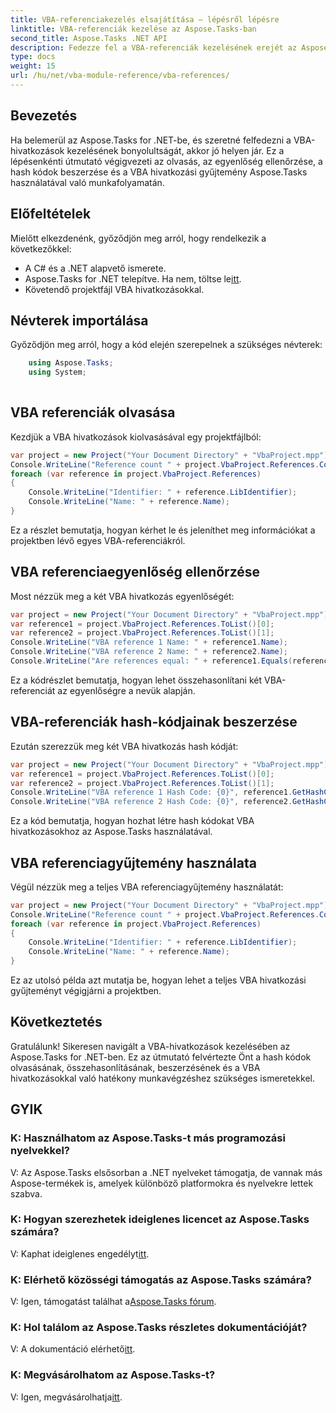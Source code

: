 ```yaml
---
title: VBA-referenciakezelés elsajátítása – lépésről lépésre
linktitle: VBA-referenciák kezelése az Aspose.Tasks-ban
second_title: Aspose.Tasks .NET API
description: Fedezze fel a VBA-referenciák kezelésének erejét az Aspose.Tasks .NET-ben átfogó oktatóanyagunk segítségével. Tanuljon meg zökkenőmentesen olvasni, összehasonlítani és dolgozni VBA-referenciákkal.
type: docs
weight: 15
url: /hu/net/vba-module-reference/vba-references/
---
```

## Bevezetés
Ha belemerül az Aspose.Tasks for .NET-be, és szeretné felfedezni a VBA-hivatkozások kezelésének bonyolultságát, akkor jó helyen jár. Ez a lépésenkénti útmutató végigvezeti az olvasás, az egyenlőség ellenőrzése, a hash kódok beszerzése és a VBA hivatkozási gyűjtemény Aspose.Tasks használatával való munkafolyamatán.
## Előfeltételek
Mielőtt elkezdenénk, győződjön meg arról, hogy rendelkezik a következőkkel:
- A C# és a .NET alapvető ismerete.
-  Aspose.Tasks for .NET telepítve. Ha nem, töltse le[itt](https://releases.aspose.com/tasks/net/).
- Követendő projektfájl VBA hivatkozásokkal.
## Névterek importálása
Győződjön meg arról, hogy a kód elején szerepelnek a szükséges névterek:
```csharp
    using Aspose.Tasks;
    using System;
    
```
## VBA referenciák olvasása
Kezdjük a VBA hivatkozások kiolvasásával egy projektfájlból:
```csharp
var project = new Project("Your Document Directory" + "VbaProject.mpp");
Console.WriteLine("Reference count " + project.VbaProject.References.Count);
foreach (var reference in project.VbaProject.References)
{
    Console.WriteLine("Identifier: " + reference.LibIdentifier);
    Console.WriteLine("Name: " + reference.Name);
}
```
Ez a részlet bemutatja, hogyan kérhet le és jeleníthet meg információkat a projektben lévő egyes VBA-referenciákról.
## VBA referenciaegyenlőség ellenőrzése
Most nézzük meg a két VBA hivatkozás egyenlőségét:
```csharp
var project = new Project("Your Document Directory" + "VbaProject.mpp");
var reference1 = project.VbaProject.References.ToList()[0];
var reference2 = project.VbaProject.References.ToList()[1];
Console.WriteLine("VBA reference 1 Name: " + reference1.Name);
Console.WriteLine("VBA reference 2 Name: " + reference2.Name);
Console.WriteLine("Are references equal: " + reference1.Equals(reference2));
```
Ez a kódrészlet bemutatja, hogyan lehet összehasonlítani két VBA-referenciát az egyenlőségre a nevük alapján.
## VBA-referenciák hash-kódjainak beszerzése
Ezután szerezzük meg két VBA hivatkozás hash kódját:
```csharp
var project = new Project("Your Document Directory" + "VbaProject.mpp");
var reference1 = project.VbaProject.References.ToList()[0];
var reference2 = project.VbaProject.References.ToList()[1];
Console.WriteLine("VBA reference 1 Hash Code: {0}", reference1.GetHashCode());
Console.WriteLine("VBA reference 2 Hash Code: {0}", reference2.GetHashCode());
```
Ez a kód bemutatja, hogyan hozhat létre hash kódokat VBA hivatkozásokhoz az Aspose.Tasks használatával.
## VBA referenciagyűjtemény használata
Végül nézzük meg a teljes VBA referenciagyűjtemény használatát:
```csharp
var project = new Project("Your Document Directory" + "VbaProject.mpp");
Console.WriteLine("Reference count " + project.VbaProject.References.Count);
foreach (var reference in project.VbaProject.References)
{
    Console.WriteLine("Identifier: " + reference.LibIdentifier);
    Console.WriteLine("Name: " + reference.Name);
}
```
Ez az utolsó példa azt mutatja be, hogyan lehet a teljes VBA hivatkozási gyűjteményt végigjárni a projektben.
## Következtetés
Gratulálunk! Sikeresen navigált a VBA-hivatkozások kezelésében az Aspose.Tasks for .NET-ben. Ez az útmutató felvértezte Önt a hash kódok olvasásának, összehasonlításának, beszerzésének és a VBA hivatkozásokkal való hatékony munkavégzéshez szükséges ismeretekkel.
## GYIK
### K: Használhatom az Aspose.Tasks-t más programozási nyelvekkel?
V: Az Aspose.Tasks elsősorban a .NET nyelveket támogatja, de vannak más Aspose-termékek is, amelyek különböző platformokra és nyelvekre lettek szabva.
### K: Hogyan szerezhetek ideiglenes licencet az Aspose.Tasks számára?
 V: Kaphat ideiglenes engedélyt[itt](https://purchase.aspose.com/temporary-license/).
### K: Elérhető közösségi támogatás az Aspose.Tasks számára?
 V: Igen, támogatást találhat a[Aspose.Tasks fórum](https://forum.aspose.com/c/tasks/15).
### K: Hol találom az Aspose.Tasks részletes dokumentációját?
 V: A dokumentáció elérhető[itt](https://reference.aspose.com/tasks/net/).
### K: Megvásárolhatom az Aspose.Tasks-t?
 V: Igen, megvásárolhatja[itt](https://purchase.aspose.com/buy).